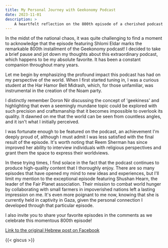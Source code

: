 ```yaml
---
title: My Personal Journey with Geekonomy Podcast
date: 2023-11-01
description: >
    A heartfelt reflection on the 800th episode of a cherished podcast Geekonomy, discussing its profound influence on my worldview and personal experiences.
---
```


In the midst of the national chaos, it was quite challenging to find a moment to acknowledge that the episode featuring Shlomi Eldar marks the remarkable 800th installment of the Geekonomy podcast!
I decided to take a brief pause and jot down my thoughts about this extraordinary podcast, which happens to be my absolute favorite. It has been a constant companion throughout many years.

Let me begin by emphasizing the profound impact this podcast has had on my perspective of the world. When I first started tuning in, I was a curious student at the Har Hamor Beit Midrash, which, for those unfamiliar, was instrumental in the creation of the Noam party.

I distinctly remember Doron Nir discussing the concept of 'geekiness' and highlighting that even a seemingly mundane topic could be explored with such precision and craftsmanship that it becomes impossible to overlook its quality. It dawned on me that the world can be seen from countless angles, and it isn't what I initially perceived.

I was fortunate enough to be featured on the podcast, an achievement I'm deeply proud of, although I must admit I was less satisfied with the final result of the episode. It's worth noting that Reem Sherman has since improved her ability to interview individuals with religious perspectives and grant them the space to express their worldviews.

In these trying times, I find solace in the fact that the podcast continues to produce high-quality content that I thoroughly enjoy. There are so many episodes that have opened my mind to new ideas and experiences, but I'll limit my mention to the exceptional episode featuring Shushan Hearn, the leader of the Fair Planet association. Their mission to combat world hunger by collaborating with small farmers in impoverished nations left a lasting impression on me. It's even more poignant to me now, knowing that she is currently held in captivity in Gaza, given the personal connection I developed through that particular episode.

I also invite you to share your favorite episodes in the comments as we celebrate this momentous 800th episode!

[Link to the original Hebrew post on Facebook](https://www.facebook.com/groups/geekonomydotnet/posts/3058864730915491/)

{{< giscus >}}